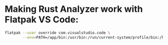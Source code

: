 # Making Rust Analyzer work with Flatpak VS Code:

```bash
flatpak --user override com.visualstudio.code \
        --env=PATH=/app/bin:/usr/bin:/run/current-system/profile/bin:/home/$USER/.guix-home/profile/bin:/home/$USER/.guix-profile/bin
```
